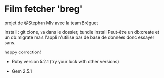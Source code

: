 # Film fetcher 'breg'

projet de @Stephan Mlv avec la team Bréguet

Install : git clone, va dans le dossier, bundle install
Peut-être un db:create et un db:migrate mais l'appli n'utilise pas de base de données donc essayer sans.

happy correction!

* Ruby version 5.2.1 (try your luck with other versions)

* Gem 2.5.1
